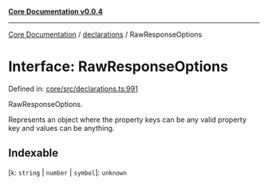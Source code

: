 [**Core Documentation v0.0.4**](../../README.md)

***

[Core Documentation](../../modules.md) / [declarations](../README.md) / RawResponseOptions

# Interface: RawResponseOptions

Defined in: [core/src/declarations.ts:991](https://github.com/stonemjs/core/blob/4b1b931e44a5db2600109fa7ae2a8b532ed77730/src/declarations.ts#L991)

RawResponseOptions.

Represents an object where the property keys can be any valid property key and values can be anything.

## Indexable

\[`k`: `string` \| `number` \| `symbol`\]: `unknown`

